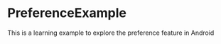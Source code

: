 PreferenceExample
=================

This is a learning example to explore the preference feature in Android
